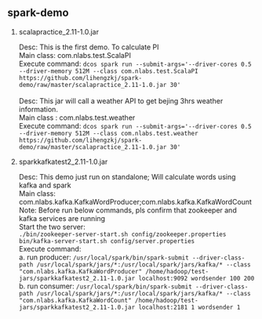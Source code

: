 ## spark-demo

1. scalapractice_2.11-1.0.jar
	
	 Desc: This is the first demo. To calculate PI <br />
	 Main class: com.nlabs.test.ScalaPI <br />
	 Execute command: `dcos spark run --submit-args='--driver-cores 0.5 --driver-memory 512M --class com.nlabs.test.ScalaPI https://github.com/lihengzkj/spark-demo/raw/master/scalapractice_2.11-1.0.jar 30'`
	 <br /> <br />
	 Desc: This jar will call a weather API to get bejing 3hrs weather information.<br />
	 Main class : com.nlabs.test.weather <br />
	 Execute command: `dcos spark run --submit-args='--driver-cores 0.5 --driver-memory 512M --class com.nlabs.test.weather https://github.com/lihengzkj/spark-demo/raw/master/scalapractice_2.11-1.0.jar 30'`<br />


2. sparkkafkatest2_2.11-1.0.jar

	  Desc: This demo just run on standalone; Will calculate words using kafka and spark <br />
	  Main class: com.nlabs.kafka.KafkaWordProducer;com.nlabs.kafka.KafkaWordCount <br />
	  Note:  Before run below commands, pls confirm that zookeeper and kafka services are running<br />
	  Start the two server:<br />
	        `./bin/zookeeper-server-start.sh config/zookeeper.properties` <br />
	        `bin/kafka-server-start.sh config/server.properties` <br />
	  Execute command: <br />
			a. run producer: `/usr/local/spark/bin/spark-submit --driver-class-path /usr/local/spark/jars/*:/usr/local/spark/jars/kafka/* --class "com.nlabs.kafka.KafkaWordProducer" /home/hadoop/test-jars/sparkkafkatest2_2.11-1.0.jar localhost:9092 wordsender 100 200` <br />
			b. run consumer: `/usr/local/spark/bin/spark-submit --driver-class-path /usr/local/spark/jars/*:/usr/local/spark/jars/kafka/* --class "com.nlabs.kafka.KafkaWordCount" /home/hadoop/test-jars/sparkkafkatest2_2.11-1.0.jar localhost:2181 1 wordsender 1` <br />
